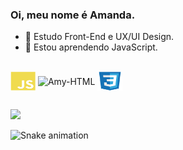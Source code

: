 ### Oi, meu nome é Amanda.

- 🔭 Estudo Front-End e UX/UI Design.
- 🌱 Estou aprendendo JavaScript.

<div style="display: inline_block"><br>
  <img align="center" alt="Amy-JS" height="30" width="40" src="https://raw.githubusercontent.com/devicons/devicon/master/icons/javascript/javascript-plain.svg">
  <img align="center" alt="Amy-HTML" height="30" width="40" src="https://cdn.jsdelivr.net/gh/devicons/devicon/icons/html5/html5-original.svg" />
  <img align="center" alt="Amy-CSS" height="30" width="40" src="https://raw.githubusercontent.com/devicons/devicon/master/icons/css3/css3-original.svg">
</div>
 
  ##
 
<div> 
  <a href="https://www.instagram.com/amysiee/" target="_blank"><img src="https://img.shields.io/badge/-Instagram-%23E4405F?style=for-the-badge&logo=instagram&logoColor=white" target="_blank"></a>
  
  ![Snake animation](https://github.com/HellaMoon/HellaMoon/blob/output/github-contribution-grid-snake.svg)
</div>
